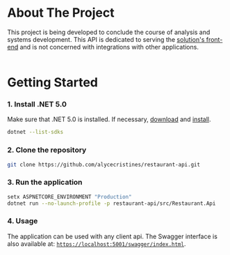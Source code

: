 # About The Project

This project is being developed to conclude the course of analysis and systems development. This API is dedicated to serving the [solution's front-end](https://github.com/alycecristines/restaurant-front) and is not concerned with integrations with other applications.<br><br>

# Getting Started

### 1. Install .NET 5.0

Make sure that .NET 5.0 is installed. If necessary, [download](https://dotnet.microsoft.com/download/dotnet/5.0) and [install](https://docs.microsoft.com/pt-br/dotnet/core/install/).

```sh
dotnet --list-sdks
```

### 2. Clone the repository
```sh
git clone https://github.com/alycecristines/restaurant-api.git
```

### 3. Run the application
```sh
setx ASPNETCORE_ENVIRONMENT "Production"
dotnet run --no-launch-profile -p restaurant-api/src/Restaurant.Api
```

### 4. Usage
The application can be used with any client api. The Swagger interface is also available at: [`https://localhost:5001/swagger/index.html`](https://localhost:5001/swagger/index.html).
